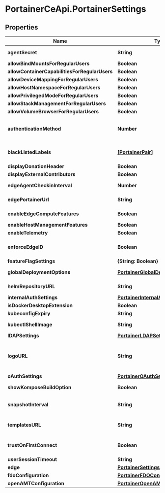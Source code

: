 # PortainerCeApi.PortainerSettings

## Properties
Name | Type | Description | Notes
------------ | ------------- | ------------- | -------------
**agentSecret** | **String** | Container environment parameter AGENT_SECRET | [optional] 
**allowBindMountsForRegularUsers** | **Boolean** |  | [optional] 
**allowContainerCapabilitiesForRegularUsers** | **Boolean** |  | [optional] 
**allowDeviceMappingForRegularUsers** | **Boolean** |  | [optional] 
**allowHostNamespaceForRegularUsers** | **Boolean** |  | [optional] 
**allowPrivilegedModeForRegularUsers** | **Boolean** |  | [optional] 
**allowStackManagementForRegularUsers** | **Boolean** |  | [optional] 
**allowVolumeBrowserForRegularUsers** | **Boolean** |  | [optional] 
**authenticationMethod** | **Number** | Active authentication method for the Portainer instance. Valid values are: 1 for internal, 2 for LDAP, or 3 for oauth | [optional] 
**blackListedLabels** | [**[PortainerPair]**](PortainerPair.md) | A list of label name & value that will be used to hide containers when querying containers | [optional] 
**displayDonationHeader** | **Boolean** | Deprecated fields | [optional] 
**displayExternalContributors** | **Boolean** |  | [optional] 
**edgeAgentCheckinInterval** | **Number** | The default check in interval for edge agent (in seconds) | [optional] 
**edgePortainerUrl** | **String** | EdgePortainerURL is the URL that is exposed to edge agents | [optional] 
**enableEdgeComputeFeatures** | **Boolean** | Whether edge compute features are enabled | [optional] 
**enableHostManagementFeatures** | **Boolean** | Deprecated fields v26 | [optional] 
**enableTelemetry** | **Boolean** | Whether telemetry is enabled | [optional] 
**enforceEdgeID** | **Boolean** | EnforceEdgeID makes Portainer store the Edge ID instead of accepting anyone | [optional] 
**featureFlagSettings** | **{String: Boolean}** |  | [optional] 
**globalDeploymentOptions** | [**PortainerGlobalDeploymentOptions**](PortainerGlobalDeploymentOptions.md) | Deployment options for encouraging git ops workflows | [optional] 
**helmRepositoryURL** | **String** | Helm repository URL, defaults to \"https://charts.bitnami.com/bitnami\" | [optional] 
**internalAuthSettings** | [**PortainerInternalAuthSettings**](PortainerInternalAuthSettings.md) |  | [optional] 
**isDockerDesktopExtension** | **Boolean** |  | [optional] 
**kubeconfigExpiry** | **String** | The expiry of a Kubeconfig | [optional] 
**kubectlShellImage** | **String** | KubectlImage, defaults to portainer/kubectl-shell | [optional] 
**lDAPSettings** | [**PortainerLDAPSettings**](PortainerLDAPSettings.md) |  | [optional] 
**logoURL** | **String** | URL to a logo that will be displayed on the login page as well as on top of the sidebar. Will use default Portainer logo when value is empty string | [optional] 
**oAuthSettings** | [**PortainerOAuthSettings**](PortainerOAuthSettings.md) |  | [optional] 
**showKomposeBuildOption** | **Boolean** | Show the Kompose build option (discontinued in 2.18) | [optional] 
**snapshotInterval** | **String** | The interval in which environment(endpoint) snapshots are created | [optional] 
**templatesURL** | **String** | URL to the templates that will be displayed in the UI when navigating to App Templates | [optional] 
**trustOnFirstConnect** | **Boolean** | TrustOnFirstConnect makes Portainer accepting edge agent connection by default | [optional] 
**userSessionTimeout** | **String** | The duration of a user session | [optional] 
**edge** | [**PortainerSettingsEdge**](PortainerSettingsEdge.md) |  | [optional] 
**fdoConfiguration** | [**PortainerFDOConfiguration**](PortainerFDOConfiguration.md) |  | [optional] 
**openAMTConfiguration** | [**PortainerOpenAMTConfiguration**](PortainerOpenAMTConfiguration.md) |  | [optional] 


